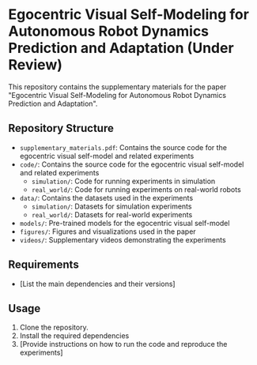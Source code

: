 # Egocentric Visual Self-Modeling for Autonomous Robot Dynamics Prediction and Adaptation (Under Review)

This repository contains the supplementary materials for the paper "Egocentric Visual Self-Modeling for Autonomous Robot Dynamics Prediction and Adaptation".


## Repository Structure
- `supplementary_materials.pdf`: Contains the source code for the egocentric visual self-model and related experiments
- `code/`: Contains the source code for the egocentric visual self-model and related experiments
  - `simulation/`: Code for running experiments in simulation
  - `real_world/`: Code for running experiments on real-world robots
- `data/`: Contains the datasets used in the experiments
  - `simulation/`: Datasets for simulation experiments
  - `real_world/`: Datasets for real-world experiments
- `models/`: Pre-trained models for the egocentric visual self-model
- `figures/`: Figures and visualizations used in the paper
- `videos/`: Supplementary videos demonstrating the experiments

## Requirements
- [List the main dependencies and their versions]

## Usage
1. Clone the repository.
2. Install the required dependencies
3. [Provide instructions on how to run the code and reproduce the experiments]
